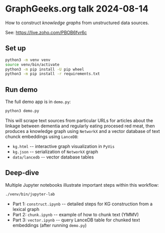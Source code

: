 # GraphGeeks.org talk 2024-08-14

How to construct _knowledge graphs_ from unstructured data sources.

See: <https://live.zoho.com/PBOB6fvr6c>


## Set up

```bash
python3 -m venv venv
source venv/bin/activate
python3 -m pip install -U pip wheel
python3 -m pip install -r requirements.txt 
```

## Run demo

The full demo app is in `demo.py`:

```bash
python3 demo.py
```

This will scrape text sources from particular URLs for articles about
the linkage between dementia and regularly eating procesed red meat,
then produces a knowledge graph using `NetworkX` and a vector database
of text chunck embeddings using `LanceDB`:

  * `kg.html` -- interactive graph visualization in `PyVis`
  * `kg.json` -- serialization of `NetworkX` graph
  * `data/lancedb` -- vector database tables


## Deep-dive

Multiple Jupyter notebooks illustrate important steps within this
workflow:

```bash
./venv/bin/jupyter-lab
```

  * Part 1: `construct.ipynb` -- detailed steps for KG construction from a lexical graph
  * Part 2: `chunk.ipynb` -- example of how to chunk text (YMMV)
  * Part 3: `vector.ipynb` -- query LanceDB table for chunked text embeddings (after running `demo.py`)
